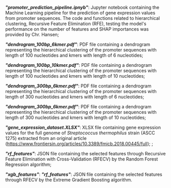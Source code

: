 ***"promoter_prediction_pipeline.ipnyb"***: Jupyter notebook containing the Machine Learning pipeline for the prediction of gene expression values from promoter sequences. The code and functions related to hierarchical clustering, Recursive Feature Elimination (RFE), testing the model's performance on the number of features and SHAP importances was provided by Chr. Hansen; <br/>

***"dendrogram_100bp_6kmer.pdf"***: PDF file containing a dendrogram representing the hierarchical clustering of the promoter sequences with length of 100 nucleotides and kmers with length of 6 nucleotides;<br/>

***"dendrogram_100bp_10kmer.pdf"***: PDF file containing a dendrogram representing the hierarchical clustering of the promoter sequences with length of 100 nucleotides and kmers with length of 10 nucleotides;<br/>

***"dendrogram_300bp_6kmer.pdf"***: PDF file containing a dendrogram representing the hierarchical clustering of the promoter sequences with length of 300 nucleotides and kmers with length of 6 nucleotides;<br/>

***"dendrogram_300bp_6kmer.pdf"***: PDF file containing a dendrogram representing the hierarchical clustering of the promoter sequences with length of 300 nucleotides and kmers with length of 10 nucleotides;<br/>

***"gene_expression_dataset.XLSX"***: XLSX file containing gene expression values for the full genome of *Streptococcus thermophilus* strain (ASCC 1275) extracted from an original article (https://www.frontiersin.org/articles/10.3389/fmicb.2018.00445/full); ;<br/>

***"rf_features"***: JSON file containing the selected features through Recursive Feature Elimination with Cross-Validation (RFECV) by the Random Forest Regression algorithm; <br/>

***"xgb_features"***: ***"rf_features"***: JSON file containing the selected features through RFECV by the Extreme Gradient Boosting algorithm.
